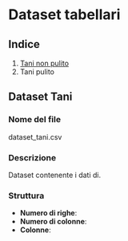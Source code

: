 # Dataset tabellari

## Indice
1. [Tani non pulito](#DatasetTani)
2. Tani pulito

## Dataset Tani

### Nome del file
dataset_tani.csv

### Descrizione
Dataset contenente i dati di.

### Struttura
* **Numero di righe**:
* **Numero di colonne**: 
* **Colonne**:
